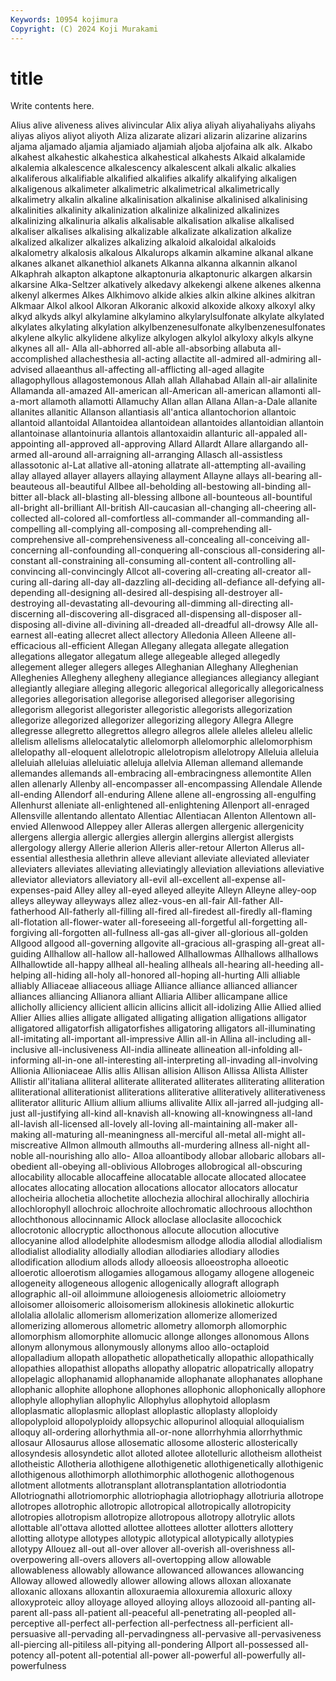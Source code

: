 ```yaml
---
Keywords: 10954 kojimura
Copyright: (C) 2024 Koji Murakami
---
```


# title

Write contents here.



 Alius alive aliveness alives alivincular Alix aliya
aliyah aliyahaliyahs aliyahs aliyas aliyos aliyot aliyoth Aliza alizarate alizari
alizarin alizarine alizarins aljama aljamado aljamia aljamiado aljamiah aljoba aljofaina
alk alk. Alkabo alkahest alkahestic alkahestica alkahestical alkahests Alkaid alkalamide
alkalemia alkalescence alkalescency alkalescent alkali alkalic alkalies alkaliferous alkalifiable alkalified
alkalifies alkalify alkalifying alkaligen alkaligenous alkalimeter alkalimetric alkalimetrical alkalimetrically alkalimetry
alkalin alkaline alkalinisation alkalinise alkalinised alkalinising alkalinities alkalinity alkalinization alkalinize
alkalinized alkalinizes alkalinizing alkalinuria alkalis alkalisable alkalisation alkalise alkalised alkaliser
alkalises alkalising alkalizable alkalizate alkalization alkalize alkalized alkalizer alkalizes alkalizing
alkaloid alkaloidal alkaloids alkalometry alkalosis alkalous Alkalurops alkamin alkamine alkanal
alkane alkanes alkanet alkanethiol alkanets Alkanna alkanna alkannin alkanol Alkaphrah
alkapton alkaptone alkaptonuria alkaptonuric alkargen alkarsin alkarsine Alka-Seltzer alkatively alkedavy
alkekengi alkene alkenes alkenna alkenyl alkermes Alkes Alkhimovo alkide alkies
alkin alkine alkines alkitran Alkmaar Alkol alkool Alkoran Alkoranic alkoxid
alkoxide alkoxy alkoxyl alky alkyd alkyds alkyl alkylamine alkylamino alkylarylsulfonate
alkylate alkylated alkylates alkylating alkylation alkylbenzenesulfonate alkylbenzenesulfonates alkylene alkylic alkylidene
alkylize alkylogen alkylol alkyloxy alkyls alkyne alkynes all all- Alla
all-abhorred all-able all-absorbing allabuta all-accomplished allachesthesia all-acting allactite all-admired all-admiring
all-advised allaeanthus all-affecting all-afflicting all-aged allagite allagophyllous allagostemonous Allah allah
Allahabad Allain all-air allalinite Allamanda all-amazed All-american all-American all-american allamonti
all-a-mort allamoth allamotti Allamuchy Allan allan Allana Allan-a-Dale allanite allanites
allanitic Allanson allantiasis all'antica allantochorion allantoic allantoid allantoidal Allantoidea allantoidean
allantoides allantoidian allantoin allantoinase allantoinuria allantois allantoxaidin allanturic all-appaled all-appointing
all-approved all-approving Allard Allardt Allare allargando all-armed all-around all-arraigning all-arranging
Allasch all-assistless allassotonic al-Lat allative all-atoning allatrate all-attempting all-availing allay
allayed allayer allayers allaying allayment Allayne allays all-bearing all-beauteous all-beautiful
Allbee all-beholding all-bestowing all-binding all-bitter all-black all-blasting all-blessing allbone all-bounteous
all-bountiful all-bright all-brilliant All-british All-caucasian all-changing all-cheering all-collected all-colored all-comfortless
all-commander all-commanding all-compelling all-complying all-composing all-comprehending all-comprehensive all-comprehensiveness all-concealing all-conceiving
all-concerning all-confounding all-conquering all-conscious all-considering all-constant all-constraining all-consuming all-content all-controlling
all-convincing all-convincingly Allcot all-covering all-creating all-creator all-curing all-daring all-day all-dazzling
all-deciding all-defiance all-defying all-depending all-designing all-desired all-despising all-destroyer all-destroying all-devastating
all-devouring all-dimming all-directing all-discerning all-discovering all-disgraced all-dispensing all-disposer all-disposing all-divine
all-divining all-dreaded all-dreadful all-drowsy Alle all-earnest all-eating allecret allect allectory
Alledonia Alleen Alleene all-efficacious all-efficient Allegan Allegany allegata allegate allegation
allegations allegator allegatum allege allegeable alleged allegedly allegement alleger allegers
alleges Alleghanian Alleghany Alleghenian Alleghenies Allegheny allegheny allegiance allegiances allegiancy
allegiant allegiantly allegiare alleging allegoric allegorical allegorically allegoricalness allegories allegorisation
allegorise allegorised allegoriser allegorising allegorism allegorist allegorister allegoristic allegorists allegorization
allegorize allegorized allegorizer allegorizing allegory Allegra Allegre allegresse allegretto allegrettos
allegro allegros allele alleles alleleu allelic allelism allelisms allelocatalytic allelomorph
allelomorphic allelomorphism allelopathy all-eloquent allelotropic allelotropism allelotropy Alleluia alleluia alleluiah
alleluias alleluiatic alleluja allelvia Alleman allemand allemande allemandes allemands all-embracing
all-embracingness allemontite Allen allen allenarly Allenby all-encompasser all-encompassing Allendale Allende
all-ending Allendorf all-enduring Allene allene all-engrossing all-engulfing Allenhurst alleniate all-enlightened
all-enlightening Allenport all-enraged Allensville allentando allentato Allentiac Allentiacan Allenton Allentown
all-envied Allenwood Alleppey aller Alleras allergen allergenic allergenicity allergens allergia
allergic allergies allergin allergins allergist allergists allergology allergy Allerie allerion
Alleris aller-retour Allerton Allerus all-essential allesthesia allethrin alleve alleviant alleviate
alleviated alleviater alleviaters alleviates alleviating alleviatingly alleviation alleviations alleviative alleviator
alleviators alleviatory all-evil all-excellent all-expense all-expenses-paid Alley alley all-eyed alleyed
alleyite Alleyn Alleyne alley-oop alleys alleyway alleyways allez allez-vous-en all-fair
All-father All-fatherhood All-fatherly all-filling all-fired all-firedest all-firedly all-flaming all-flotation all-flower-water
all-foreseeing all-forgetful all-forgetting all-forgiving all-forgotten all-fullness all-gas all-giver all-glorious all-golden
Allgood allgood all-governing allgovite all-gracious all-grasping all-great all-guiding Allhallow all-hallow
all-hallowed Allhallowmas Allhallows allhallows Allhallowtide all-happy allheal all-healing allheals all-hearing
all-heeding all-helping all-hiding all-holy all-honored all-hoping all-hurting Alli alliable alliably
Alliaceae alliaceous alliage Alliance alliance allianced alliancer alliances alliancing Allianora
alliant Alliaria Alliber allicampane allice allicholly alliciency allicient allicin allicins
allicit all-idolizing Allie Allied allied Allier Allies allies alligate alligated
alligating alligation alligations alligator alligatored alligatorfish alligatorfishes alligatoring alligators all-illuminating
all-imitating all-important all-impressive Allin all-in Allina all-including all-inclusive all-inclusiveness All-india
allineate allineation all-infolding all-informing all-in-one all-interesting all-interpreting all-invading all-involving Allionia
Allioniaceae Allis allis Allisan allision Allison Allissa Allista Allister Allistir
all'italiana alliteral alliterate alliterated alliterates alliterating alliteration alliterational alliterationist alliterations
alliterative alliteratively alliterativeness alliterator allituric Allium allium alliums allivalite Allix
all-jarred all-judging all-just all-justifying all-kind all-knavish all-knowing all-knowingness all-land all-lavish
all-licensed all-lovely all-loving all-maintaining all-maker all-making all-maturing all-meaningness all-merciful all-metal
all-might all-miscreative Allmon allmouth allmouths all-murdering allness all-night all-noble all-nourishing
allo allo- Alloa alloantibody allobar allobaric allobars all-obedient all-obeying all-oblivious
Allobroges allobrogical all-obscuring allocability allocable allocaffeine allocatable allocate allocated allocatee
allocates allocating allocation allocations allocator allocators allocatur allocheiria allochetia allochetite
allochezia allochiral allochirally allochiria allochlorophyll allochroic allochroite allochromatic allochroous allochthon
allochthonous allocinnamic Allock alloclase alloclasite allocochick allocrotonic allocryptic allocthonous allocute
allocution allocutive allocyanine allod allodelphite allodesmism allodge allodia allodial allodialism
allodialist allodiality allodially allodian allodiaries allodiary allodies allodification allodium allods
allody alloeosis alloeostropha alloeotic alloerotic alloerotism allogamies allogamous allogamy allogene
allogeneic allogeneity allogeneous allogenic allogenically allograft allograph allographic all-oil alloimmune
alloiogenesis alloiometric alloiometry alloisomer alloisomeric alloisomerism allokinesis allokinetic allokurtic allolalia
allolalic allomerism allomerization allomerize allomerized allomerizing allomerous allometric allometry allomorph
allomorphic allomorphism allomorphite allomucic allonge allonges allonomous Allons allonym allonymous
allonymously allonyms alloo allo-octaploid allopalladium allopath allopathetic allopathetically allopathic allopathically
allopathies allopathist allopaths allopathy allopatric allopatrically allopatry allopelagic allophanamid allophanamide
allophanate allophanates allophane allophanic allophite allophone allophones allophonic allophonically allophore
allophyle allophylian allophylic Allophylus allophytoid alloplasm alloplasmatic alloplasmic alloplast alloplastic
alloplasty alloploidy allopolyploid allopolyploidy allopsychic allopurinol alloquial alloquialism alloquy all-ordering
allorhythmia all-or-none allorrhyhmia allorrhythmic allosaur Allosaurus allose allosematic allosome allosteric
allosterically allosyndesis allosyndetic allot alloted allotee allotelluric allotheism allotheist allotheistic
Allotheria allothigene allothigenetic allothigenetically allothigenic allothigenous allothimorph allothimorphic allothogenic allothogenous
allotment allotments allotransplant allotransplantation allotriodontia Allotriognathi allotriomorphic allotriophagia allotriophagy allotriuria
allotrope allotropes allotrophic allotropic allotropical allotropically allotropicity allotropies allotropism allotropize
allotropous allotropy allotrylic allots allottable all'ottava allotted allottee allottees allotter
allotters allottery allotting allotype allotypes allotypic allotypical allotypically allotypies allotypy
Allouez all-out all-over allover all-overish all-overishness all-overpowering all-overs allovers all-overtopping
allow allowable allowableness allowably allowance allowanced allowances allowancing Alloway allowed
allowedly allower allowing allows alloxan alloxanate alloxanic alloxans alloxantin alloxuraemia
alloxuremia alloxuric alloxy alloxyproteic alloy alloyage alloyed alloying alloys allozooid
all-panting all-parent all-pass all-patient all-peaceful all-penetrating all-peopled all-perceptive all-perfect all-perfection
all-perfectness all-perficient all-persuasive all-pervading all-pervadingness all-pervasive all-pervasiveness all-piercing all-pitiless all-pitying
all-pondering Allport all-possessed all-potency all-potent all-potential all-power all-powerful all-powerfully all-powerfulness
